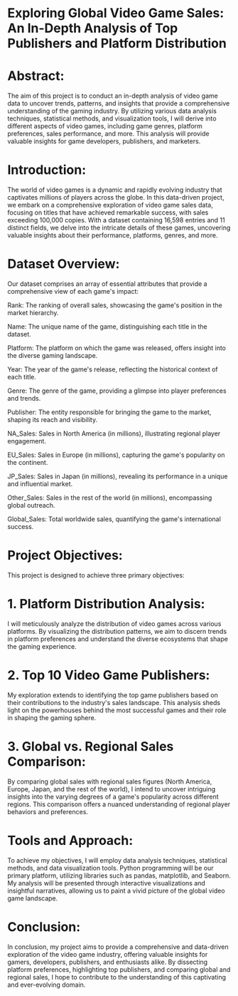 # Exploring Global Video Game Sales: An In-Depth Analysis of Top Publishers and Platform Distribution

# Abstract:
The aim of this project is to conduct an in-depth analysis of video game data to uncover trends, patterns, and insights that provide a comprehensive understanding of the gaming industry. By utilizing various data analysis techniques, statistical methods, and visualization tools, I will derive into different aspects of video games, including game genres, platform preferences, sales performance, and more. This analysis will provide valuable insights for game developers, publishers, and marketers.

# Introduction: 
The world of video games is a dynamic and rapidly evolving industry that captivates millions of players across the globe. In this data-driven project, we embark on a comprehensive exploration of video game sales data, focusing on titles that have achieved remarkable success, with sales exceeding 100,000 copies. With a dataset containing 16,598 entries and 11 distinct fields, we delve into the intricate details of these games, uncovering valuable insights about their performance, platforms, genres, and more.

# Dataset Overview:

Our dataset comprises an array of essential attributes that provide a comprehensive view of each game's impact:

Rank: The ranking of overall sales, showcasing the game's position in the market hierarchy.

Name: The unique name of the game, distinguishing each title in the dataset.

Platform: The platform on which the game was released, offers insight into the diverse gaming landscape.

Year: The year of the game's release, reflecting the historical context of each title.

Genre: The genre of the game, providing a glimpse into player preferences and trends.

Publisher: The entity responsible for bringing the game to the market, shaping its reach and visibility.

NA_Sales: Sales in North America (in millions), illustrating regional player engagement.

EU_Sales: Sales in Europe (in millions), capturing the game's popularity on the continent.

JP_Sales: Sales in Japan (in millions), revealing its performance in a unique and influential market.

Other_Sales: Sales in the rest of the world (in millions), encompassing global outreach.

Global_Sales: Total worldwide sales, quantifying the game's international success.

# Project Objectives:
This project is designed to achieve three primary objectives:

# 1. Platform Distribution Analysis: 
I will meticulously analyze the distribution of video games across various platforms. By visualizing the distribution patterns, we aim to discern trends in platform preferences and understand the diverse ecosystems that shape the gaming experience.

# 2. Top 10 Video Game Publishers: 
My exploration extends to identifying the top game publishers based on their contributions to the industry's sales landscape. This analysis sheds light on the powerhouses behind the most successful games and their role in shaping the gaming sphere.

# 3. Global vs. Regional Sales Comparison:
By comparing global sales with regional sales figures (North America, Europe, Japan, and the rest of the world), I intend to uncover intriguing insights into the varying degrees of a game's popularity across different regions. This comparison offers a nuanced understanding of regional player behaviors and preferences.

# Tools and Approach:
To achieve my objectives, I will employ data analysis techniques, statistical methods, and data visualization tools. Python programming will be our primary platform, utilizing libraries such as pandas, matplotlib, and Seaborn. My analysis will be presented through interactive visualizations and insightful narratives, allowing us to paint a vivid picture of the global video game landscape.

# Conclusion:
In conclusion, my project aims to provide a comprehensive and data-driven exploration of the video game industry, offering valuable insights for gamers, developers, publishers, and enthusiasts alike. By dissecting platform preferences, highlighting top publishers, and comparing global and regional sales, I hope to contribute to the understanding of this captivating and ever-evolving domain.
